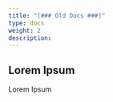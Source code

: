 ```yaml
---
title: "[### Old Docs ###]"
type: docs
weight: 2
description: 
---
```


## Lorem Ipsum

Lorem Ipsum
